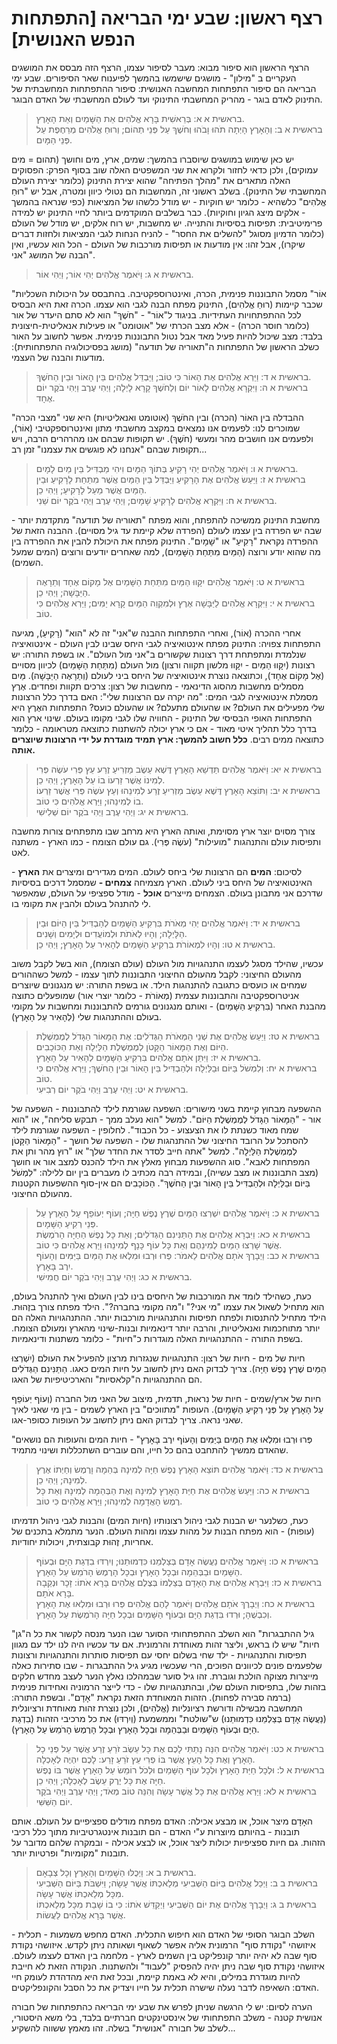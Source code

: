 # רצף ראשון: שבע ימי הבריאה [התפתחות הנפש האנושית]

הרצף הראשון הוא סיפור מבוא: מעבר לסיפור עצמו, הרצף הזה מבסס את המושגים העקריים ב "מילון" - מושגים שישמשו בהמשך לפיענוח שאר הסיפורים.
שבע ימי הבריאה הם סיפור התפתחות המחשבה האנושית: סיפור ההתפתחות המחשבתית של התינוק לאדם בוגר - מהריק המחשבתי התינוקי ועד לעולם המחשבתי של האדם הבוגר.

> בראשית א א: בְּרֵאשִׁית בָּרָא אֱלֹהִים אֵת הַשָּׁמַיִם וְאֵת הָאָרֶץ.  
> בראשית א ב: וְהָאָרֶץ הָיְתָה תֹהוּ וָבֹהוּ וְחֹשֶׁךְ עַל פְּנֵי תְהוֹם; וְרוּחַ אֱלֹהִים מְרַחֶפֶת עַל פְּנֵי הַמָּיִם.  

יש כאן שימוש במושגים שיוסברו בהמשך: שמים, ארץ, מים וחושך (תהום = מים עמוקים), ולכן כדאי לחזור ולקרוא את שני המשפטים האלה שוב בסוף הפרק:
הפסוקים האלה מתארים את "מהלך הפתיחה" שהוא יצירת התינוק (כלומר יצירת העולם המחשבתי של התינוק).
בשלב ראשוני זה, המחשבות הם נטולי כיוון ומטרה, אבל יש "רוּחַ אֱלֹהִים" כלשהיא - כלומר יש חוקיות - יש מודל כלשהו של המציאות (כפי שנראה בהמשך - אלקים מיצג הגיון וחוקיות).
כבר בשלבים המוקדמים ביותר לחיי התינוק יש למידה פרימיטיבית: תפיסות בסיסיות והתנייה.
יש מחשבות, יש רוח אלקים, יש מודל של העולם (כלומר הדמיון מסוגל "להשלים את החסר" - להניח הנחות לגבי המציאות ולחזות דברים שיקרו), אבל זהו: אין מודעות או תפיסות מורכבות של העולם - הכל הוא עכשיו, ואין הבנה של המושג "אני".

> בראשית א ג: וַיֹּאמֶר אֱלֹהִים יְהִי אוֹר; וַיְהִי אוֹר.  

"אוֹר" מסמל התבוננות פנימית, הכרה, ואינטרוספקטיבה.
בהתבסס על היכולות השכליות שכבר קיימות (רוּחַ אֱלֹהִים), התינוק מפתח הבנה לגבי הוא עצמו. הכרה זאת היא הבסיס לכל ההתפתחויות העתידיות.
בניגוד ל"אוֹר" - "חֹשֶׁךְ" הוא לא סתם היעדר של אור (כלומר חוסר הכרה) - אלא מצב הכרתי של "אוטומט" או פעילות אנאליטית-חיצונית בלבד: מצב שיכול להיות פעיל מאד אבל נטול התבוננות פנימית.
אפשר לחשוב על האור כשלב הראשון של התפתחות ה"תאוריה של תודעה" (מושג בפסיכולוגיה התפתחותית): מודעות והבנה של העצמי.

> בראשית א ד: וַיַּרְא אֱלֹהִים אֶת הָאוֹר כִּי טוֹב; וַיַּבְדֵּל אֱלֹהִים בֵּין הָאוֹר וּבֵין הַחֹשֶׁךְ.  
> בראשית א ה: וַיִּקְרָא אֱלֹהִים לָאוֹר יוֹם וְלַחֹשֶׁךְ קָרָא לָיְלָה; וַיְהִי עֶרֶב וַיְהִי בֹקֶר יוֹם אֶחָד.  

ההבדלה בין האוֹר (הכרה) ובין החֹשֶׁךְ (אוטומט ואנאליטיות) היא שני "מצבי הכרה" שמוכרים לנו: לפעמים אנו נמצאים במקצב מחשבתי מתון ואינטרוספקטיבי (אוֹר), ולפעמים אנו חושבים מהר ומעשי (חֹשֶׁךְ). יש תקופות שבהם אנו מהרהרים הרבה, ויש תקופות שבהם "אנחנו לא פוגשים את עצמנו" זמן רב...

> בראשית א ו: וַיֹּאמֶר אֱלֹהִים יְהִי רָקִיעַ בְּתוֹךְ הַמָּיִם וִיהִי מַבְדִּיל בֵּין מַיִם לָמָיִם.  
> בראשית א ז: וַיַּעַשׂ אֱלֹהִים אֶת הָרָקִיעַ וַיַּבְדֵּל בֵּין הַמַּיִם אֲשֶׁר מִתַּחַת לָרָקִיעַ וּבֵין הַמַּיִם אֲשֶׁר מֵעַל לָרָקִיעַ; וַיְהִי כֵן.  
> בראשית א ח: וַיִּקְרָא אֱלֹהִים לָרָקִיעַ שָׁמָיִם; וַיְהִי עֶרֶב וַיְהִי בֹקֶר יוֹם שֵׁנִי.  

מחשבת התינוק ממשיכה להתפתח, והוא מפתח "תאוריה של תודעה" מתקדמת יותר - שבה יש הפרדה בין עצמו לעולם (הפרדה שלא קיימת עד גיל מסויים). ההבנה הזאת של ההפרדה נקראת "רָקִיעַ" או "שָׁמָיִם".
התינוק מפתח את היכולת להבין את ההפרדה בין מה שהוא יודע ורוצה (הַמַּיִם מִתַּחַת הַשָּׁמַיִם), למה שאחרים יודעים ורוצים (המים שמעל השמים).

> בראשית א ט: וַיֹּאמֶר אֱלֹהִים יִקָּווּ הַמַּיִם מִתַּחַת הַשָּׁמַיִם אֶל מָקוֹם אֶחָד וְתֵרָאֶה הַיַּבָּשָׁה; וַיְהִי כֵן.  
> בראשית א י: וַיִּקְרָא אֱלֹהִים לַיַּבָּשָׁה אֶרֶץ וּלְמִקְוֵה הַמַּיִם קָרָא יַמִּים; וַיַּרְא אֱלֹהִים כִּי טוֹב.  

אחרי ההכרה (אוֹר), ואחרי התפתחות ההבנה ש"אני" זה לא "הוא" (רָקִיעַ), מגיעה התפתחות צפויה: התינוק מפתח אינטואיציה לגבי היחס שבינו לבין העולם - אינטואיציה שנלמדת ומתפתחת דרך רצונות שקשורים ב"אני מול העולם".
או בשפת התורה: יש רצונות (יִקָּווּ הַמַּיִם - יִקָּווּ מלשון תקווה ורצון) מול העולם (מִתַּחַת הַשָּׁמַיִם) לכיוון מסויים (אֶל מָקוֹם אֶחָד), וכתוצאה נוצרת אינטואיציה של היחס ביני לעולם (וְתֵרָאֶה הַיַּבָּשָׁה).
מַּיִם מסמלים מחשבות מהסוג הדינאמי - מחשבות של רצון: צרכים תקוות ופחדים.
אֶרֶץ מסמלת אינטואיציה לגבי המים: "מה יקרה עם הרצונות שלי": האם בדרך כלל הרצונות שלי מפעילים את העולם? או שהעולם מתעלם? או שהעולם כועס?
התפתחות האֶרֶץ היא התפתחות האופי הבסיסי של התינוק - החוויה שלו לגבי מקומו בעולם.
שינוי ארץ הוא בדרך כלל תהליך איטי מאוד - אם כי ארץ יכולה להשתנות כתוצאה מטראומה - כלומר כתוצאה ממים רבים.
**כלל חשוב להמשך: ארץ תמיד מוגדרת על ידי הרצונות שיוצרים אותה.**

> בראשית א יא: וַיֹּאמֶר אֱלֹהִים תַּדְשֵׁא הָאָרֶץ דֶּשֶׁא עֵשֶׂב מַזְרִיעַ זֶרַע עֵץ פְּרִי עֹשֶׂה פְּרִי לְמִינוֹ אֲשֶׁר זַרְעוֹ בוֹ עַל הָאָרֶץ; וַיְהִי כֵן.  
> בראשית א יב: וַתּוֹצֵא הָאָרֶץ דֶּשֶׁא עֵשֶׂב מַזְרִיעַ זֶרַע לְמִינֵהוּ וְעֵץ עֹשֶׂה פְּרִי אֲשֶׁר זַרְעוֹ בוֹ לְמִינֵהוּ; וַיַּרְא אֱלֹהִים כִּי טוֹב.  
> בראשית א יג: וַיְהִי עֶרֶב וַיְהִי בֹקֶר יוֹם שְׁלִישִׁי.  

צורך מסוים יוצר ארץ מסוימת, ואותה הארץ היא מרחב שבו מתפתחים צורות מחשבה ותפיסות עולם והתנהגות "מועילות" (עֹשֶׂה פְּרִי). גם עולם הצומח - כמו הארץ - משתנה לאט.

לסיכום: **המים** הם הרצונות שלי ביחס לעולם.
המים מגדירים ומיצרים את **הארץ** - האינטואיציה של היחס ביני לעולם.
הארץ מצמיחה **צמחים -** שמסמל דרכים בסיסיות שדרכם אני מתבונן בעולם.
הצמחים מייצרים **אוכל** - מודל ספציפי על העולם, שמאפשר לי להתנהל בעולם ולהבין את מקומי בו.

> בראשית א יד: וַיֹּאמֶר אֱלֹהִים יְהִי מְאֹרֹת בִּרְקִיעַ הַשָּׁמַיִם לְהַבְדִּיל בֵּין הַיּוֹם וּבֵין הַלָּיְלָה; וְהָיוּ לְאֹתֹת וּלְמוֹעֲדִים וּלְיָמִים וְשָׁנִים.  
> בראשית א טו: וְהָיוּ לִמְאוֹרֹת בִּרְקִיעַ הַשָּׁמַיִם לְהָאִיר עַל הָאָרֶץ; וַיְהִי כֵן.  

עכשיו, שהילד מסגל לעצמו התנהגויות מול העולם (עולם הצומח), הוא בשל לקבל משוב מהעולם החיצוני: לקבל מהעולם החיצוני התבוננות לתוך עצמו - למשל כשההורים שמחים או כועסים כתגובה להתנהגות הילד.
או בשפת התורה: יש מנגנונים שיוצרים אניטרוספקטיבה והתבוננות עצמית (מְאוֹרֹת - כלומר יוצרי אור) שמופעלים כתוצה מהבנת האחר (בִּרְקִיעַ הַשָּׁמַיִם) - ואותם מנגנונים גורמים להתבוננות ומחשבות על מקומי בעולם וההתנהגות שלי (לְהָאִיר עַל הָאָרֶץ).

> בראשית א טז: וַיַּעַשׂ אֱלֹהִים אֶת שְׁנֵי הַמְּאֹרֹת הַגְּדֹלִים:  אֶת הַמָּאוֹר הַגָּדֹל לְמֶמְשֶׁלֶת הַיּוֹם וְאֶת הַמָּאוֹר הַקָּטֹן לְמֶמְשֶׁלֶת הַלַּיְלָה וְאֵת הַכּוֹכָבִים.  
> בראשית א יז: וַיִּתֵּן אֹתָם אֱלֹהִים בִּרְקִיעַ הַשָּׁמָיִם לְהָאִיר עַל הָאָרֶץ.  
> בראשית א יח: וְלִמְשֹׁל בַּיּוֹם וּבַלַּיְלָה וּלְהַבְדִּיל בֵּין הָאוֹר וּבֵין הַחֹשֶׁךְ; וַיַּרְא אֱלֹהִים כִּי טוֹב.  
> בראשית א יט: וַיְהִי עֶרֶב וַיְהִי בֹקֶר יוֹם רְבִיעִי.  

ההשפעה מבחוץ קיימת בשני מישורים: השפעה שגורמת לילד להתבוננות - השפעה של אור - "הַמָּאוֹר הַגָּדֹל לְמֶמְשֶׁלֶת הַיּוֹם". למשל "הוא נעלב ממך - תבקש סליחה", או "הוא שמח מאוד כשנתת לו את הצעצוע - כל הכבוד".
לחלופין - השפעה שגורמת לילד להסתכל על הרובד החיצוני של ההתנהגות שלו - השפעה של חושך - "הַמָּאוֹר הַקָּטֹן לְמֶמְשֶׁלֶת הַלַּיְלָה". למשל "אתה חייב לסדר את החדר שלך" או "רוץ מהר ותן את המפתחות לאבא".
סוג ההשפעות מבחוץ מאלץ את הילד להכנס למצב אור או חושך (מצב התבוננות או מצב עשייה), ובמידה רבה מכתיב לו מעברים בין יום ללילה: "לִמְשֹׁל בַּיּוֹם וּבַלַּיְלָה וּלְהַבְדִּיל בֵּין הָאוֹר וּבֵין הַחֹשֶׁךְ".
הַכּוֹכָבִים הם אין-סוף ההשפעות הקטנות מהעולם החיצוני.

> בראשית א כ: וַיֹּאמֶר אֱלֹהִים יִשְׁרְצוּ הַמַּיִם שֶׁרֶץ נֶפֶשׁ חַיָּה; וְעוֹף יְעוֹפֵף עַל הָאָרֶץ עַל פְּנֵי רְקִיעַ הַשָּׁמָיִם.  
> בראשית א כא: וַיִּבְרָא אֱלֹהִים אֶת הַתַּנִּינִם הַגְּדֹלִים; וְאֵת כָּל נֶפֶשׁ הַחַיָּה הָרֹמֶשֶׂת אֲשֶׁר שָׁרְצוּ הַמַּיִם לְמִינֵהֶם וְאֵת כָּל עוֹף כָּנָף לְמִינֵהוּ וַיַּרְא אֱלֹהִים כִּי טוֹב.  
> בראשית א כב: וַיְבָרֶךְ אֹתָם אֱלֹהִים לֵאמֹר:  פְּרוּ וּרְבוּ וּמִלְאוּ אֶת הַמַּיִם בַּיַּמִּים וְהָעוֹף יִרֶב בָּאָרֶץ.  
> בראשית א כג: וַיְהִי עֶרֶב וַיְהִי בֹקֶר יוֹם חֲמִישִׁי.  

כעת, כשהילד לומד את המורכבות של היחסים בינו לבין העולם ואיך להתנהל בעולם, הוא מתחיל לשאול את עצמו "מי אני?" ו"מה מקומי בחברה?". הילד מפתח צורך בזֶהוּת.
הילד מתחיל להתנסות ולפתח תפיסות והתנהגויות מורכבות יותר.
ההתנהגויות האלה הם יותר מתוחכמות ואנאליטיות, והרבה יותר דינאמיות ובנות-שינוי מהארץ ומעולם הצומח.
בשפת התורה - ההתנהגויות האלה מוגדרות כ"חיות" - כלומר משתנות ודינאמיות.

חיות של מים - חיות של רצון: התנהגויות שנגזרות מרצון להפעיל את העולם (יִשְׁרְצוּ הַמַּיִם שֶׁרֶץ נֶפֶשׁ חַיָּה).
צריך לבדוק האם ניתן לחשוב על חיות המים כאגו.
הַתַּנִּינִם הַגְּדֹלִים הם ההתנהגויות ה"קלאסיות" והארכיטיפיות של האגו.

חיות של ארץ/שמים - חיות של נִראוּת, תדמית, מיצוב של האני מול החברה (וְעוֹף יְעוֹפֵף עַל הָאָרֶץ עַל פְּנֵי רְקִיעַ הַשָּׁמָיִם). העופות "מתווכים" בין הארץ לשמים - בין מי שאני לאיך שאני נראה.
צריך לבדוק האם ניתן לחשוב על העופות כסופר-אגו.

"פְּרוּ וּרְבוּ וּמִלְאוּ אֶת הַמַּיִם בַּיַּמִּים וְהָעוֹף יִרֶב בָּאָרֶץ" - חיות המים והעופות הם נושאים שהאדם ממשיך להתחבט בהם כל חייו, והם עוברים השתכללות ושינוי מתמיד.

> בראשית א כד: וַיֹּאמֶר אֱלֹהִים תּוֹצֵא הָאָרֶץ נֶפֶשׁ חַיָּה לְמִינָהּ בְּהֵמָה וָרֶמֶשׂ וְחַיְתוֹ אֶרֶץ לְמִינָהּ; וַיְהִי כֵן.  
> בראשית א כה: וַיַּעַשׂ אֱלֹהִים אֶת חַיַּת הָאָרֶץ לְמִינָהּ וְאֶת הַבְּהֵמָה לְמִינָהּ וְאֵת כָּל רֶמֶשׂ הָאֲדָמָה לְמִינֵהוּ; וַיַּרְא אֱלֹהִים כִּי טוֹב.  

כעת, כשלנער יש הבנות לגבי ניהול רצונותיו (חיות המים) והבנות לגבי ניהול תדמיתו (עופות) - הוא מפתח הבנות על מהות עצמו ומהות העולם.
הנער מתמלא בתכנים של אחריות, זֶהוּת קבוצתית, ויכולות יחודיות.

> בראשית א כו: וַיֹּאמֶר אֱלֹהִים נַעֲשֶׂה אָדָם בְּצַלְמֵנוּ כִּדְמוּתֵנוּ; וְיִרְדּוּ בִדְגַת הַיָּם וּבְעוֹף הַשָּׁמַיִם וּבַבְּהֵמָה וּבְכָל הָאָרֶץ וּבְכָל הָרֶמֶשׂ הָרֹמֵשׂ עַל הָאָרֶץ.  
> בראשית א כז: וַיִּבְרָא אֱלֹהִים אֶת הָאָדָם בְּצַלְמוֹ בְּצֶלֶם אֱלֹהִים בָּרָא אֹתוֹ:  זָכָר וּנְקֵבָה בָּרָא אֹתָם.  
> בראשית א כח: וַיְבָרֶךְ אֹתָם אֱלֹהִים וַיֹּאמֶר לָהֶם אֱלֹהִים פְּרוּ וּרְבוּ וּמִלְאוּ אֶת הָאָרֶץ וְכִבְשֻׁהָ; וּרְדוּ בִּדְגַת הַיָּם וּבְעוֹף הַשָּׁמַיִם וּבְכָל חַיָּה הָרֹמֶשֶׂת עַל הָאָרֶץ.  

"גיל ההתבגרות" הוא השלב ההתפתחותי הסוער שבו הנער מנסה לקשור את כל ה"גן חיות" שיש לו בראש, וליצר זהות מאוחדת והרמונית.
אם עד עכשיו היה לנו ילד עם מגוון תפיסות והתנהגויות - ילד שחי בשלום יחסי עם תפיסות סותרות והתנהגויות ורצונות שלפעמים פונים לכיוונים הפוכים, הרי שעכשיו מגיע גיל ההתבגרות - שבו סתירות כאלה מייצרות מצוקה הולכת וגוברת.
זהו גיל סוער שבמהלכו נאלץ הנער לעצב מחדש חלקים בזהות שלו, בתפיסות העולם שלו, ובהתנהגויות שלו - כדי לייצר הרמוניה ואחידות פנימית (ברמה סבירה לפחות).
הזהות המאוחדת הזאת נקראת "אָדָם".
ובשפת התורה: המחשבה מבשילה ודורשת רציונליות (אֱלֹהִים), ולכן נוצרת זהות מאוחדת ורציונלית (נַעֲשֶׂה אָדָם בְּצַלְמֵנוּ כִּדְמוּתֵנוּ) ש"שולטת" וממשמעת (וְיִרְדּוּ) את כל מרכיבי הזהות (בִדְגַת הַיָּם וּבְעוֹף הַשָּׁמַיִם וּבַבְּהֵמָה וּבְכָל הָאָרֶץ וּבְכָל הָרֶמֶשׂ הָרֹמֵשׂ עַל הָאָרֶץ).

> בראשית א כט: וַיֹּאמֶר אֱלֹהִים הִנֵּה נָתַתִּי לָכֶם אֶת כָּל עֵשֶׂב זֹרֵעַ זֶרַע אֲשֶׁר עַל פְּנֵי כָל הָאָרֶץ וְאֶת כָּל הָעֵץ אֲשֶׁר בּוֹ פְרִי עֵץ זֹרֵעַ זָרַע:  לָכֶם יִהְיֶה לְאָכְלָה.  
> בראשית א ל: וּלְכָל חַיַּת הָאָרֶץ וּלְכָל עוֹף הַשָּׁמַיִם וּלְכֹל רוֹמֵשׂ עַל הָאָרֶץ אֲשֶׁר בּוֹ נֶפֶשׁ חַיָּה אֶת כָּל יֶרֶק עֵשֶׂב לְאָכְלָה; וַיְהִי כֵן.  
> בראשית א לא: וַיַּרְא אֱלֹהִים אֶת כָּל אֲשֶׁר עָשָׂה וְהִנֵּה טוֹב מְאֹד; וַיְהִי עֶרֶב וַיְהִי בֹקֶר יוֹם הַשִּׁשִּׁי.  

האָדָם מיצר אוכל, או מבצע אכילה: האדם מפתח מודלים ספציפיים על העולם.
אותם תובנות - בהיותם מיוצרות ע"י האדם - הם תובנות אינטגרטיביות מתוך כלל רכיבי הזהות.
גם חיות ספציפיות יכולות ליצר אוכל, או לבצע אכילה - ובמקרה שלהם מדובר על תובנות "מקומיות" ופרטיות יותר.

> בראשית ב א: וַיְכֻלּוּ הַשָּׁמַיִם וְהָאָרֶץ וְכָל צְבָאָם.  
> בראשית ב ב: וַיְכַל אֱלֹהִים בַּיּוֹם הַשְּׁבִיעִי מְלַאכְתּוֹ אֲשֶׁר עָשָׂה; וַיִּשְׁבֹּת בַּיּוֹם הַשְּׁבִיעִי מִכָּל מְלַאכְתּוֹ אֲשֶׁר עָשָׂה.  
> בראשית ב ג: וַיְבָרֶךְ אֱלֹהִים אֶת יוֹם הַשְּׁבִיעִי וַיְקַדֵּשׁ אֹתוֹ:  כִּי בוֹ שָׁבַת מִכָּל מְלַאכְתּוֹ אֲשֶׁר בָּרָא אֱלֹהִים לַעֲשׂוֹת.  

השלב הבוגר הסופי של האדם הוא חיפוש התכלית.
האדם מחפש משמעות - תכלית - איזושהי "נקודת סוף" הרמונית אליה אפשר לשאוף ושאותה ניתן לקדש. איזושהי נקודת סוף שבה לא יהיה יותר קונפליקט בין השמים לארץ - מלחמה בין האדם לעצמו לעולם. איזושהי נקודת סוף שבה ניתן יהיה להפסיק "לעבוד" ולהשתנות.
הנקודה הזאת לא חייבת להיות מוגדרת במילים, והיא לא באמת קיימת, ובכל זאת היא מהדהדת לעומק חיי האדם: השאיפה לדבר נעלה שישרה תכלית על חייו ויצדיק את כל הסבל והקונפליקטים.

הערה לסיום: יש לי הרגשה שניתן לפרש את שבע ימי הבריאה כהתפתחות של חבורה אנושית קטנה - משלב התפתחותי של אינסטינקטים חברתיים בלבד, בלי משא היסטורי, לשלב של חבורה "אנושית" בשלה. זהו מאמץ ששווה להשקיע...



